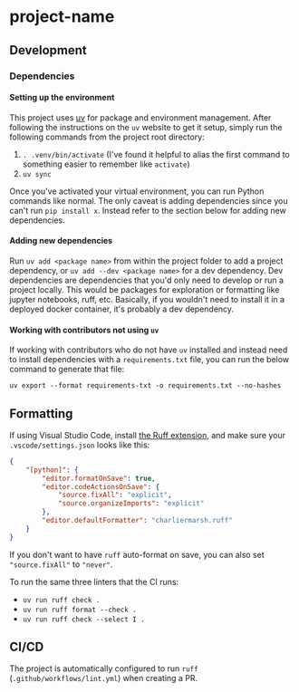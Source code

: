 # project-name

## Development

### Dependencies

#### Setting up the environment

This project uses [uv](https://docs.astral.sh/uv/getting-started/) for package and environment management. After following the instructions on the `uv` website to get it setup, simply run the following commands from the project root directory:

1. `. .venv/bin/activate` (I've found it helpful to alias the first command to something easier to remember like `activate`)
2. `uv sync`

Once you've activated your virtual environment, you can run Python commands like normal. The only caveat is adding dependencies since you can't run `pip install x`. Instead refer to the section below for adding new dependencies.

#### Adding new dependencies

Run `uv add <package name>` from within the project folder to add a project dependency, or `uv add --dev <package name>` for a dev dependency. Dev dependencies are dependencies that you'd only need to develop or run a project locally. This would be packages for exploration or formatting like jupyter notebooks, ruff, etc. Basically, if you wouldn't need to install it in a deployed docker container, it's probably a dev dependency.

#### Working with contributors not using `uv`

If working with contributors who do not have `uv` installed and instead need to install dependencies with a `requirements.txt` file, you can run the below command to generate that file:

```shell
uv export --format requirements-txt -o requirements.txt --no-hashes
```

## Formatting

If using Visual Studio Code, install [the Ruff extension](https://marketplace.visualstudio.com/items?itemName=charliermarsh.ruff), and make sure your `.vscode/settings.json` looks like this:

```JSON
{
    "[python]": {
        "editor.formatOnSave": true,
        "editor.codeActionsOnSave": {
            "source.fixAll": "explicit",
            "source.organizeImports": "explicit"
        },
        "editor.defaultFormatter": "charliermarsh.ruff"
    }
}
```

If you don't want to have `ruff` auto-format on save, you can also set `"source.fixAll"` to `"never"`.

To run the same three linters that the CI runs:

* `uv run ruff check .`
* `uv run ruff format --check .`
* `uv run ruff check --select I .`

## CI/CD

The project is automatically configured to run `ruff` (`.github/workflows/lint.yml`) when creating a PR.
